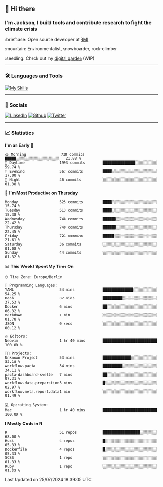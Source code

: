 ## :wave: Hi there
### I'm Jackson, I build tools and contribute research to fight the climate crisis
<p> :briefcase: Open source developer at <a href="https://rmi.org/" alt="RMI">RMI</a></p>
<p> :mountain: Environmentalist, snowboarder, rock-climber</p>
<p> :seedling: Check out my <a href="https://jdhoffa.github.io/" alt="digital garden">digital garden</a> (WIP) </p>

---

### :hammer_and_wrench: Languages and Tools

[![My Skills](https://skillicons.dev/icons?i=r,python,rust,js,html,css,postgresql,neovim,azure,docker,git&perline=6&theme=dark)](https://skillicons.dev)

---

### :iphone: Socials

[![LinkedIn](https://skillicons.dev/icons?i=linkedin&theme=dark)](https://www.linkedin.com/in/jackson-hoffart/) 
[![Github](https://skillicons.dev/icons?i=github&theme=dark)](https://github.com/jdhoffa) 
[![Twitter](https://skillicons.dev/icons?i=twitter&theme=dark)](https://twitter.com/jdhoffart) 

---

### :chart_with_upwards_trend: Statistics

 
<!--START_SECTION:waka-->
**I'm an Early 🐤** 

```text
🌞 Morning                730 commits         █████░░░░░░░░░░░░░░░░░░░░   21.88 % 
🌆 Daytime                1993 commits        ███████████████░░░░░░░░░░   59.74 % 
🌃 Evening                567 commits         ████░░░░░░░░░░░░░░░░░░░░░   17.00 % 
🌙 Night                  46 commits          ░░░░░░░░░░░░░░░░░░░░░░░░░   01.38 % 
```
📅 **I'm Most Productive on Thursday** 

```text
Monday                   525 commits         ████░░░░░░░░░░░░░░░░░░░░░   15.74 % 
Tuesday                  513 commits         ████░░░░░░░░░░░░░░░░░░░░░   15.38 % 
Wednesday                748 commits         ██████░░░░░░░░░░░░░░░░░░░   22.42 % 
Thursday                 749 commits         ██████░░░░░░░░░░░░░░░░░░░   22.45 % 
Friday                   721 commits         █████░░░░░░░░░░░░░░░░░░░░   21.61 % 
Saturday                 36 commits          ░░░░░░░░░░░░░░░░░░░░░░░░░   01.08 % 
Sunday                   44 commits          ░░░░░░░░░░░░░░░░░░░░░░░░░   01.32 % 
```


📊 **This Week I Spent My Time On** 

```text
🕑︎ Time Zone: Europe/Berlin

💬 Programming Languages: 
YAML                     54 mins             ██████████████░░░░░░░░░░░   54.25 % 
Bash                     37 mins             █████████░░░░░░░░░░░░░░░░   37.53 % 
Docker                   6 mins              ██░░░░░░░░░░░░░░░░░░░░░░░   06.32 % 
Markdown                 1 min               ░░░░░░░░░░░░░░░░░░░░░░░░░   01.78 % 
JSON                     0 secs              ░░░░░░░░░░░░░░░░░░░░░░░░░   00.12 % 

🔥 Editors: 
Neovim                   1 hr 40 mins        █████████████████████████   100.00 % 

🐱‍💻 Projects: 
Unknown Project          53 mins             █████████████░░░░░░░░░░░░   53.18 % 
workflow.pacta           34 mins             █████████░░░░░░░░░░░░░░░░   34.11 % 
pacta-dashboard-svelte   7 mins              ██░░░░░░░░░░░░░░░░░░░░░░░   07.31 % 
workflow.data.preparation3 mins              █░░░░░░░░░░░░░░░░░░░░░░░░   02.97 % 
workflow.meta.report.data1 min               ░░░░░░░░░░░░░░░░░░░░░░░░░   01.49 % 

💻 Operating System: 
Mac                      1 hr 40 mins        █████████████████████████   100.00 % 
```

**I Mostly Code in R** 

```text
R                        51 repos            █████████████████░░░░░░░░   68.00 % 
Rust                     4 repos             █░░░░░░░░░░░░░░░░░░░░░░░░   05.33 % 
Dockerfile               4 repos             █░░░░░░░░░░░░░░░░░░░░░░░░   05.33 % 
SCSS                     1 repo              ░░░░░░░░░░░░░░░░░░░░░░░░░   01.33 % 
Ruby                     1 repo              ░░░░░░░░░░░░░░░░░░░░░░░░░   01.33 % 
```




 Last Updated on 25/07/2024 18:39:05 UTC
<!--END_SECTION:waka-->
